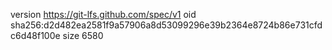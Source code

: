 version https://git-lfs.github.com/spec/v1
oid sha256:d2d482ea2581f9a57906a8d53099296e39b2364e8724b86e731cfdc6d48f100e
size 6580
